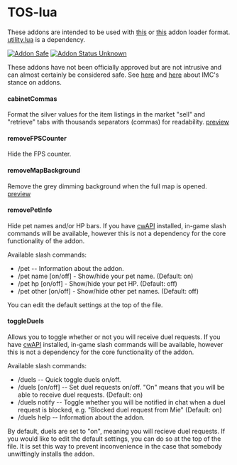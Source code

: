 # TOS-lua
These addons are intended to be used with [this](https://github.com/Excrulon/Tree-of-Savior-Lua-Mods) or [this](https://github.com/fiote/treeofsavior-addons) addon loader format. [utility.lua](https://github.com/Excrulon/Tree-of-Savior-Lua-Mods/blob/master/addons/utility.lua) is a dependency.

[![Addon Safe](https://cdn.rawgit.com/lubien/awesome-tos/master/badges/addon-safe.svg)](https://github.com/lubien/awesome-tos#addons-badges)  [![Addon Status Unknown](https://cdn.rawgit.com/lubien/awesome-tos/master/badges/addon-unknown.svg)](https://github.com/lubien/awesome-tos#addons-badges) 

These addons have not been officially approved but are not intrusive and can almost certainly be considered safe. See [here](https://forum.treeofsavior.com/t/stance-on-addons/141262/3) and [here](https://forum.treeofsavior.com/t/stance-on-addons/141262/24) about IMC's stance on addons.

#### cabinetCommas
Format the silver values for the item listings in the market "sell" and "retrieve" tabs with thousands separators (commas) for readability. [preview](https://i.imgur.com/0jnNGxx.png)

#### removeFPSCounter
Hide the FPS counter.

#### removeMapBackground
Remove the grey dimming background when the full map is opened. [preview](https://i.imgur.com/IfcOlo9.jpg)

#### removePetInfo
Hide pet names and/or HP bars. If you have [cwAPI](https://github.com/fiote/treeofsavior-addons) installed, in-game slash commands will be available, however this is not a dependency for the core functionality of the addon.

Available slash commands:

- /pet -- Information about the addon.
- /pet name [on/off] - Show/hide your pet name. (Default: on)
- /pet hp [on/off] - Show/hide your pet HP. (Default: off)
- /pet other [on/off] - Show/hide other pet names. (Default: off)

You can edit the default settings at the top of the file.

#### toggleDuels
Allows you to toggle whether or not you will receive duel requests. If you have [cwAPI](https://github.com/fiote/treeofsavior-addons) installed, in-game slash commands will be available, however this is not a dependency for the core functionality of the addon.

Available slash commands:

- /duels -- Quick toggle duels on/off.
- /duels [on/off] -- Set duel requests on/off. "On" means that you will be able to receive duel requests. (Default: on)
- /duels notify -- Toggle whether you will be notified in chat when a duel request is blocked, e.g. "Blocked duel request from Mie" (Default: on)
- /duels help -- Information about the addon.

By default, duels are set to "on", meaning you will recieve duel requests. If you would like to edit the default settings, you can do so at the top of the file. It is set this way to prevent inconvenience in the case that somebody unwittingly installs the addon.
